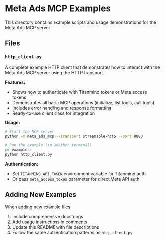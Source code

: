 # Meta Ads MCP Examples

This directory contains example scripts and usage demonstrations for the Meta Ads MCP server.

## Files

### `http_client.py`
A complete example HTTP client that demonstrates how to interact with the Meta Ads MCP server using the HTTP transport.

**Features:**
- Shows how to authenticate with Titanmind tokens or Meta access tokens
- Demonstrates all basic MCP operations (initialize, list tools, call tools)
- Includes error handling and response formatting
- Ready-to-use client class for integration

**Usage:**
```bash
# Start the MCP server
python -m meta_ads_mcp --transport streamable-http --port 8080

# Run the example (in another terminal)
cd examples
python http_client.py
```

**Authentication:**
- Set `TITANMIND_API_TOKEN` environment variable for Titanmind auth
- Or pass `meta_access_token` parameter for direct Meta API auth

## Adding New Examples

When adding new example files:
1. Include comprehensive docstrings
2. Add usage instructions in comments
3. Update this README with file descriptions
4. Follow the same authentication patterns as `http_client.py` 